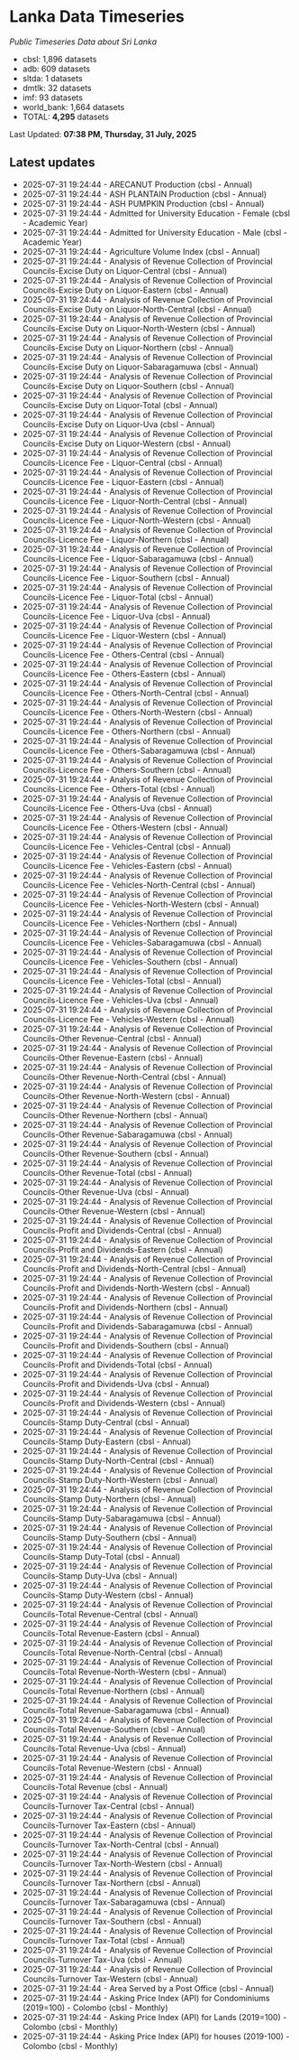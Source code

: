 # Lanka Data Timeseries
*Public Timeseries Data about Sri Lanka*

* cbsl: 1,896 datasets
* adb: 609 datasets
* sltda: 1 datasets
* dmtlk: 32 datasets
* imf: 93 datasets
* world_bank: 1,664 datasets
* TOTAL: **4,295** datasets

Last Updated: **07:38 PM, Thursday, 31 July, 2025**

## Latest updates

* 2025-07-31 19:24:44 - ARECANUT Production (cbsl - Annual)
* 2025-07-31 19:24:44 - ASH PLANTAIN Production (cbsl - Annual)
* 2025-07-31 19:24:44 - ASH PUMPKIN Production (cbsl - Annual)
* 2025-07-31 19:24:44 - Admitted for University Education - Female (cbsl - Academic Year)
* 2025-07-31 19:24:44 - Admitted for University Education - Male (cbsl - Academic Year)
* 2025-07-31 19:24:44 - Agriculture Volume Index (cbsl - Annual)
* 2025-07-31 19:24:44 - Analysis of Revenue Collection of Provincial Councils-Excise Duty on Liquor-Central (cbsl - Annual)
* 2025-07-31 19:24:44 - Analysis of Revenue Collection of Provincial Councils-Excise Duty on Liquor-Eastern (cbsl - Annual)
* 2025-07-31 19:24:44 - Analysis of Revenue Collection of Provincial Councils-Excise Duty on Liquor-North-Central (cbsl - Annual)
* 2025-07-31 19:24:44 - Analysis of Revenue Collection of Provincial Councils-Excise Duty on Liquor-North-Western (cbsl - Annual)
* 2025-07-31 19:24:44 - Analysis of Revenue Collection of Provincial Councils-Excise Duty on Liquor-Northern (cbsl - Annual)
* 2025-07-31 19:24:44 - Analysis of Revenue Collection of Provincial Councils-Excise Duty on Liquor-Sabaragamuwa (cbsl - Annual)
* 2025-07-31 19:24:44 - Analysis of Revenue Collection of Provincial Councils-Excise Duty on Liquor-Southern (cbsl - Annual)
* 2025-07-31 19:24:44 - Analysis of Revenue Collection of Provincial Councils-Excise Duty on Liquor-Total (cbsl - Annual)
* 2025-07-31 19:24:44 - Analysis of Revenue Collection of Provincial Councils-Excise Duty on Liquor-Uva (cbsl - Annual)
* 2025-07-31 19:24:44 - Analysis of Revenue Collection of Provincial Councils-Excise Duty on Liquor-Western (cbsl - Annual)
* 2025-07-31 19:24:44 - Analysis of Revenue Collection of Provincial Councils-Licence Fee - Liquor-Central (cbsl - Annual)
* 2025-07-31 19:24:44 - Analysis of Revenue Collection of Provincial Councils-Licence Fee - Liquor-Eastern (cbsl - Annual)
* 2025-07-31 19:24:44 - Analysis of Revenue Collection of Provincial Councils-Licence Fee - Liquor-North-Central (cbsl - Annual)
* 2025-07-31 19:24:44 - Analysis of Revenue Collection of Provincial Councils-Licence Fee - Liquor-North-Western (cbsl - Annual)
* 2025-07-31 19:24:44 - Analysis of Revenue Collection of Provincial Councils-Licence Fee - Liquor-Northern (cbsl - Annual)
* 2025-07-31 19:24:44 - Analysis of Revenue Collection of Provincial Councils-Licence Fee - Liquor-Sabaragamuwa (cbsl - Annual)
* 2025-07-31 19:24:44 - Analysis of Revenue Collection of Provincial Councils-Licence Fee - Liquor-Southern (cbsl - Annual)
* 2025-07-31 19:24:44 - Analysis of Revenue Collection of Provincial Councils-Licence Fee - Liquor-Total (cbsl - Annual)
* 2025-07-31 19:24:44 - Analysis of Revenue Collection of Provincial Councils-Licence Fee - Liquor-Uva (cbsl - Annual)
* 2025-07-31 19:24:44 - Analysis of Revenue Collection of Provincial Councils-Licence Fee - Liquor-Western (cbsl - Annual)
* 2025-07-31 19:24:44 - Analysis of Revenue Collection of Provincial Councils-Licence Fee - Others-Central (cbsl - Annual)
* 2025-07-31 19:24:44 - Analysis of Revenue Collection of Provincial Councils-Licence Fee - Others-Eastern (cbsl - Annual)
* 2025-07-31 19:24:44 - Analysis of Revenue Collection of Provincial Councils-Licence Fee - Others-North-Central (cbsl - Annual)
* 2025-07-31 19:24:44 - Analysis of Revenue Collection of Provincial Councils-Licence Fee - Others-North-Western (cbsl - Annual)
* 2025-07-31 19:24:44 - Analysis of Revenue Collection of Provincial Councils-Licence Fee - Others-Northern (cbsl - Annual)
* 2025-07-31 19:24:44 - Analysis of Revenue Collection of Provincial Councils-Licence Fee - Others-Sabaragamuwa (cbsl - Annual)
* 2025-07-31 19:24:44 - Analysis of Revenue Collection of Provincial Councils-Licence Fee - Others-Southern (cbsl - Annual)
* 2025-07-31 19:24:44 - Analysis of Revenue Collection of Provincial Councils-Licence Fee - Others-Total (cbsl - Annual)
* 2025-07-31 19:24:44 - Analysis of Revenue Collection of Provincial Councils-Licence Fee - Others-Uva (cbsl - Annual)
* 2025-07-31 19:24:44 - Analysis of Revenue Collection of Provincial Councils-Licence Fee - Others-Western (cbsl - Annual)
* 2025-07-31 19:24:44 - Analysis of Revenue Collection of Provincial Councils-Licence Fee - Vehicles-Central (cbsl - Annual)
* 2025-07-31 19:24:44 - Analysis of Revenue Collection of Provincial Councils-Licence Fee - Vehicles-Eastern (cbsl - Annual)
* 2025-07-31 19:24:44 - Analysis of Revenue Collection of Provincial Councils-Licence Fee - Vehicles-North-Central (cbsl - Annual)
* 2025-07-31 19:24:44 - Analysis of Revenue Collection of Provincial Councils-Licence Fee - Vehicles-North-Western (cbsl - Annual)
* 2025-07-31 19:24:44 - Analysis of Revenue Collection of Provincial Councils-Licence Fee - Vehicles-Northern (cbsl - Annual)
* 2025-07-31 19:24:44 - Analysis of Revenue Collection of Provincial Councils-Licence Fee - Vehicles-Sabaragamuwa (cbsl - Annual)
* 2025-07-31 19:24:44 - Analysis of Revenue Collection of Provincial Councils-Licence Fee - Vehicles-Southern (cbsl - Annual)
* 2025-07-31 19:24:44 - Analysis of Revenue Collection of Provincial Councils-Licence Fee - Vehicles-Total (cbsl - Annual)
* 2025-07-31 19:24:44 - Analysis of Revenue Collection of Provincial Councils-Licence Fee - Vehicles-Uva (cbsl - Annual)
* 2025-07-31 19:24:44 - Analysis of Revenue Collection of Provincial Councils-Licence Fee - Vehicles-Western (cbsl - Annual)
* 2025-07-31 19:24:44 - Analysis of Revenue Collection of Provincial Councils-Other Revenue-Central (cbsl - Annual)
* 2025-07-31 19:24:44 - Analysis of Revenue Collection of Provincial Councils-Other Revenue-Eastern (cbsl - Annual)
* 2025-07-31 19:24:44 - Analysis of Revenue Collection of Provincial Councils-Other Revenue-North-Central (cbsl - Annual)
* 2025-07-31 19:24:44 - Analysis of Revenue Collection of Provincial Councils-Other Revenue-North-Western (cbsl - Annual)
* 2025-07-31 19:24:44 - Analysis of Revenue Collection of Provincial Councils-Other Revenue-Northern (cbsl - Annual)
* 2025-07-31 19:24:44 - Analysis of Revenue Collection of Provincial Councils-Other Revenue-Sabaragamuwa (cbsl - Annual)
* 2025-07-31 19:24:44 - Analysis of Revenue Collection of Provincial Councils-Other Revenue-Southern (cbsl - Annual)
* 2025-07-31 19:24:44 - Analysis of Revenue Collection of Provincial Councils-Other Revenue-Total (cbsl - Annual)
* 2025-07-31 19:24:44 - Analysis of Revenue Collection of Provincial Councils-Other Revenue-Uva (cbsl - Annual)
* 2025-07-31 19:24:44 - Analysis of Revenue Collection of Provincial Councils-Other Revenue-Western (cbsl - Annual)
* 2025-07-31 19:24:44 - Analysis of Revenue Collection of Provincial Councils-Profit and Dividends-Central (cbsl - Annual)
* 2025-07-31 19:24:44 - Analysis of Revenue Collection of Provincial Councils-Profit and Dividends-Eastern (cbsl - Annual)
* 2025-07-31 19:24:44 - Analysis of Revenue Collection of Provincial Councils-Profit and Dividends-North-Central (cbsl - Annual)
* 2025-07-31 19:24:44 - Analysis of Revenue Collection of Provincial Councils-Profit and Dividends-North-Western (cbsl - Annual)
* 2025-07-31 19:24:44 - Analysis of Revenue Collection of Provincial Councils-Profit and Dividends-Northern (cbsl - Annual)
* 2025-07-31 19:24:44 - Analysis of Revenue Collection of Provincial Councils-Profit and Dividends-Sabaragamuwa (cbsl - Annual)
* 2025-07-31 19:24:44 - Analysis of Revenue Collection of Provincial Councils-Profit and Dividends-Southern (cbsl - Annual)
* 2025-07-31 19:24:44 - Analysis of Revenue Collection of Provincial Councils-Profit and Dividends-Total (cbsl - Annual)
* 2025-07-31 19:24:44 - Analysis of Revenue Collection of Provincial Councils-Profit and Dividends-Uva (cbsl - Annual)
* 2025-07-31 19:24:44 - Analysis of Revenue Collection of Provincial Councils-Profit and Dividends-Western (cbsl - Annual)
* 2025-07-31 19:24:44 - Analysis of Revenue Collection of Provincial Councils-Stamp Duty-Central (cbsl - Annual)
* 2025-07-31 19:24:44 - Analysis of Revenue Collection of Provincial Councils-Stamp Duty-Eastern (cbsl - Annual)
* 2025-07-31 19:24:44 - Analysis of Revenue Collection of Provincial Councils-Stamp Duty-North-Central (cbsl - Annual)
* 2025-07-31 19:24:44 - Analysis of Revenue Collection of Provincial Councils-Stamp Duty-North-Western (cbsl - Annual)
* 2025-07-31 19:24:44 - Analysis of Revenue Collection of Provincial Councils-Stamp Duty-Northern (cbsl - Annual)
* 2025-07-31 19:24:44 - Analysis of Revenue Collection of Provincial Councils-Stamp Duty-Sabaragamuwa (cbsl - Annual)
* 2025-07-31 19:24:44 - Analysis of Revenue Collection of Provincial Councils-Stamp Duty-Southern (cbsl - Annual)
* 2025-07-31 19:24:44 - Analysis of Revenue Collection of Provincial Councils-Stamp Duty-Total (cbsl - Annual)
* 2025-07-31 19:24:44 - Analysis of Revenue Collection of Provincial Councils-Stamp Duty-Uva (cbsl - Annual)
* 2025-07-31 19:24:44 - Analysis of Revenue Collection of Provincial Councils-Stamp Duty-Western (cbsl - Annual)
* 2025-07-31 19:24:44 - Analysis of Revenue Collection of Provincial Councils-Total Revenue-Central (cbsl - Annual)
* 2025-07-31 19:24:44 - Analysis of Revenue Collection of Provincial Councils-Total Revenue-Eastern (cbsl - Annual)
* 2025-07-31 19:24:44 - Analysis of Revenue Collection of Provincial Councils-Total Revenue-North-Central (cbsl - Annual)
* 2025-07-31 19:24:44 - Analysis of Revenue Collection of Provincial Councils-Total Revenue-North-Western (cbsl - Annual)
* 2025-07-31 19:24:44 - Analysis of Revenue Collection of Provincial Councils-Total Revenue-Northern (cbsl - Annual)
* 2025-07-31 19:24:44 - Analysis of Revenue Collection of Provincial Councils-Total Revenue-Sabaragamuwa (cbsl - Annual)
* 2025-07-31 19:24:44 - Analysis of Revenue Collection of Provincial Councils-Total Revenue-Southern (cbsl - Annual)
* 2025-07-31 19:24:44 - Analysis of Revenue Collection of Provincial Councils-Total Revenue-Uva (cbsl - Annual)
* 2025-07-31 19:24:44 - Analysis of Revenue Collection of Provincial Councils-Total Revenue-Western (cbsl - Annual)
* 2025-07-31 19:24:44 - Analysis of Revenue Collection of Provincial Councils-Total Revenue (cbsl - Annual)
* 2025-07-31 19:24:44 - Analysis of Revenue Collection of Provincial Councils-Turnover Tax-Central (cbsl - Annual)
* 2025-07-31 19:24:44 - Analysis of Revenue Collection of Provincial Councils-Turnover Tax-Eastern (cbsl - Annual)
* 2025-07-31 19:24:44 - Analysis of Revenue Collection of Provincial Councils-Turnover Tax-North-Central (cbsl - Annual)
* 2025-07-31 19:24:44 - Analysis of Revenue Collection of Provincial Councils-Turnover Tax-North-Western (cbsl - Annual)
* 2025-07-31 19:24:44 - Analysis of Revenue Collection of Provincial Councils-Turnover Tax-Northern (cbsl - Annual)
* 2025-07-31 19:24:44 - Analysis of Revenue Collection of Provincial Councils-Turnover Tax-Sabaragamuwa (cbsl - Annual)
* 2025-07-31 19:24:44 - Analysis of Revenue Collection of Provincial Councils-Turnover Tax-Southern (cbsl - Annual)
* 2025-07-31 19:24:44 - Analysis of Revenue Collection of Provincial Councils-Turnover Tax-Total (cbsl - Annual)
* 2025-07-31 19:24:44 - Analysis of Revenue Collection of Provincial Councils-Turnover Tax-Uva (cbsl - Annual)
* 2025-07-31 19:24:44 - Analysis of Revenue Collection of Provincial Councils-Turnover Tax-Western (cbsl - Annual)
* 2025-07-31 19:24:44 - Area Served by a Post Office (cbsl - Annual)
* 2025-07-31 19:24:44 - Asking Price Index (API) for Condominiums (2019=100) - Colombo (cbsl - Monthly)
* 2025-07-31 19:24:44 - Asking Price Index (API) for Lands (2019=100) - Colombo (cbsl - Monthly)
* 2025-07-31 19:24:44 - Asking Price Index (API) for houses (2019-100) - Colombo (cbsl - Monthly)